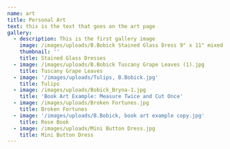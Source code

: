 ```yaml
---
name: art
title: Personal Art
text: this is the text that goes on the art page
gallery:
  - description: This is the first gallery image
    image: /images/uploads/B.Bobick Stained Glass Dress 9" x 11" mixed media.jpg
    thumbnail: ''
    title: Stained Glass Dresses
  - image: /images/uploads/B.Bobick Tuscany Grape Leaves (1).jpg
    title: Tuscany Grape Leaves
  - image: '/images/uploads/Tulips, B.Bobick.jpg'
    title: Tulips
  - image: /images/uploads/Bobick_Bryna-1.jpg
    title: 'Book Art Example: Measure Twice and Cut Once'
  - image: /images/uploads/Broken Fortunes.jpg
    title: Broken Fortunes
  - image: '/images/uploads/B.Bobick, book art example copy.jpg'
    title: Rose Book
  - image: /images/uploads/Mini Button Dress.jpg
    title: Mini Button Dress
---
```


